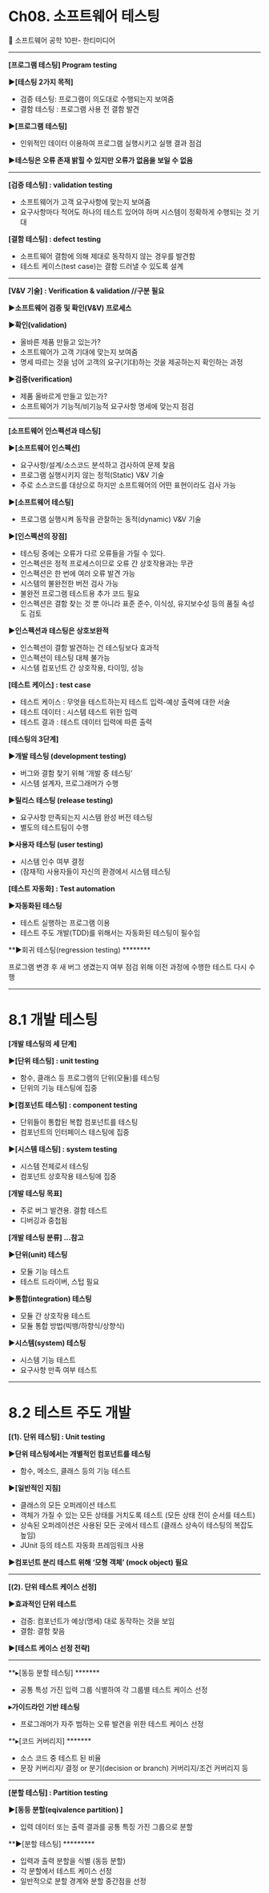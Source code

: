 # **Ch08. 소프트웨어 테스팅**

📌 소프트웨어 공학 10판- 한티미디어

---

**[프로그램 테스팅] Program testing**

**▶[테스팅 2가지 목적]**

- 검증 테스팅: 프로그램이 의도대로 수행되는지 보여줌
- 결함 테스팅 : 프로그램 사용 전 결함 발견

**▶[프로그램 테스팅]**

- 인위적인 데이터 이용하여 프로그램 실행시키고 실행 결과 점검

**▶테스팅은 오류 존재 밝힐 수 있지만 오류가 없음을 보일 수 없음**

---

**[검증 테스팅] : validation testing**

- 소프트웨어가 고객 요구사항에 맞는지 보여줌
- 요구사항마다 적어도 하나의 테스트 있어야 하며 시스템이 정확하게 수행되는 것 기대

**[결함 테스팅] : defect testing**

- 소프트웨어 결함에 의해 제대로 동작하지 않는 경우를 발견함
- 테스트 케이스(test case)는 결함 드러낼 수 있도록 설계

---

**[V&V 기술] : Verification & validation //구분 필요**

**▶소프트웨어 검증 및 확인(V&V) 프로세스**

**▶확인(validation)**

- 올바른 제품 만들고 있는가?
- 소프트웨어가 고객 기대에 맞는지 보여줌
- 명세 따르는 것을 넘어 고객의 요구(기대)하는 것을 제공하는지 확인하는 과정

**▶검증(verification)**

- 제품 올바르게 만들고 있는가?
- 소프트웨어가 기능적/비기능적 요구사항 명세에 맞는지 점검

---

**[소프트웨어 인스펙션과 테스팅]**

**▶[소프트웨어 인스펙션]**

- 요구사항/설계/소스코드 분석하고 검사하여 문제 찾음
- 프로그램 실행시키지 않는 정적(Static) V&V 기술
- 주로 소스코드를 대상으로 하지만 소프트웨어의 어떤 표현이라도 검사 가능

**▶[소프트웨어 테스팅]**

- 프로그램 실행시켜 동작을 관찰하는 동적(dynamic) V&V 기술

**▶[인스펙션의 장점]**

- 테스팅 중에는 오류가 다르 오류들을 가릴 수 있다.
- 인스펙션은 정적 프로세스이므로 오류 간 상호작용과는 무관
- 인스펙션은 한 번에 여러 오류 발견 가능
- 시스템의 불완전한 버전 검사 가능
- 불완전 프로그램 테스트용 추가 코드 필요
- 인스펙션은 결함 찾는 것 뿐 아니라 표준 준수, 이식성, 유지보수성 등의 품질 속성도 검토

**▶인스펙션과 테스팅은 상호보완적**

- 인스펙션이 결함 발견하는 건 테스팅보다 효과적
- 인스펙션이 테스팅 대체 불가능
- 시스템 컴포넌트 간 상호작용, 타이밍, 성능

**[테스트 케이스] : test case**

- 테스트 케이스 : 무엇을 테스트하는지 테스트 입력-예상 출력에 대한 서술
- 테스트 데이터 : 시스템 테스트 위한 입력
- 테스트 결과 : 테스트 데이터 입력에 따른 출력

**[테스팅의 3단계]**

**▶개발 테스팅 (development testing)**

- 버그와 결함 찾기 위해 ‘개발 중 테스팅’
- 시스템 설계자, 프로그래머가 수행

**▶릴리스 테스팅 (release testing)**

- 요구사항 만족되는지 시스템 완성 버전 테스팅
- 별도의 테스트팀이 수행

**▶사용자 테스팅 (user testing)**

- 시스템 인수 여부 결정
- (잠재적) 사용자들이 자신의 환경에서 시스템 테스팅

**[테스트 자동화] : Test automation**

**▶자동화된 테스팅**

- 테스트 실행하는 프로그램 이용
- 테스트 주도 개발(TDD)를 위해서는 자동화된 테스팅이 필수임

**▶회귀 테스팅(regression testing) ********

프로그램 변경 후 새 버그 생겼는지 여부 점검 위해 이전 과정에 수행한 테스트 다시 수행

---

# **8.1 개발 테스팅**

**[개발 테스팅의 세 단계]**

**▶[단위 테스팅] : unit testing**

- 함수, 클래스 등 프로그램의 단위(모듈)를 테스팅
- 단위의 기능 테스팅에 집중

**▶[컴포넌트 테스팅] : component testing**

- 단위들이 통합된 복합 컴포넌트를 테스팅
- 컴포넌트의 인터페이스 테스팅에 집중

**▶[시스템 테스팅] : system testing**

- 시스템 전체로서 테스팅
- 컴포넌트 상호작용 테스팅에 집중

**[개발 테스팅 목표]**

- 주로 버그 발견용. 결함 테스트
- 디버깅과 중첩됨

**[개발 테스팅 분류]   ...참고**

**▶단위(unit) 테스팅**

- 모듈 기능 테스트
- 테스트 드라이버, 스텁 필요

**▶통합(integration) 테스팅**

- 모듈 간 상호작용 테스트
- 모듈 통합 방법(빅뱅/하향식/상향식)

**▶시스템(system) 테스팅**

- 시스템 기능 테스트
- 요구사항 만족 여부 테스트

---

# **8.2 테스트 주도 개발**

**[(1). 단위 테스팅] : Unit testing**

**▶단위 테스팅에서는 개별적인 컴포넌트를 테스팅**

- 함수, 메소드, 클래스 등의 기능 테스트

**▶[일반적인 지침]**

- 클래스의 모든 오퍼레이션 테스트
- 객체가 가질 수 있는 모든 상태를 거치도록 테스트 (모든 상태 전이 순서를 테스트)
- 상속된 오퍼레이션은 사용된 모든 곳에서 테스트 (클래스 상속이 테스팅의 복잡도 높임)
- JUnit 등의 테스트 자동화 프레임워크 사용

**▶컴포넌트 분리 테스트 위해 ‘모형 객체’ (mock object) 필요**

---

**[(2). 단위 테스트 케이스 선정]**

**▶효과적인 단위 테스트**

- 검증: 컴포넌트가 예상(명세) 대로 동작하는 것을 보임
- 결함: 결함 찾음

**▶[테스트 케이스 선정 전략]**

---

**▸[동등 분할 테스팅] *******

- 공통 특성 가진 입력 그룹 식별하여 각 그룹별 테스트 케이스 선정

**▸가이드라인 기반 테스팅**

- 프로그래머가 자주 범하는 오류 발견을 위한 테스트 케이스 선정

**▸[코드 커버리지] *******

- 소스 코드 중 테스트 된 비율
- 문장 커버리지/ 결정 or 분기(decision or branch) 커버리지/조건 커버리지 등

---

**[분할 테스팅] : Partition testing**

**▶[동등 분할(eqivalence partition) ]**

- 입력 데이터 또는 출력 결과를 공통 특징 가진 그룹으로 분할

**▶[분할 테스팅] *********

- 입력과 출력 분할을 식별 (동등 분할)
- 각 분할에서 테스트 케이스 선정
- 일반적으로 분할 경계와 분할 중간점을 선정